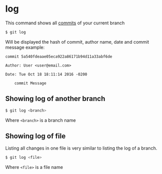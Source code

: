 # log

This command shows all [commits](commit.md) of your current branch

```bash
$ git log
```

Will be displayed the hash of commit, author name, date and commit message
example:

```
commit 5a540fdeaae05eca922a86171b94d11a33abf6de

Author: User <user@email.com>

Date: Tue Oct 18 18:11:14 2016 -0200
                                                                                                      
    commit Message
```

## Showing log of another branch

```bash
$ git log <branch>
```

Where `` <branch> `` is a branch name


## Showing log of file

Listing all changes in one file is very similar to listing the log of a branch.

```bash
$ git log <file>
```

Where ```<file>``` is a file name
